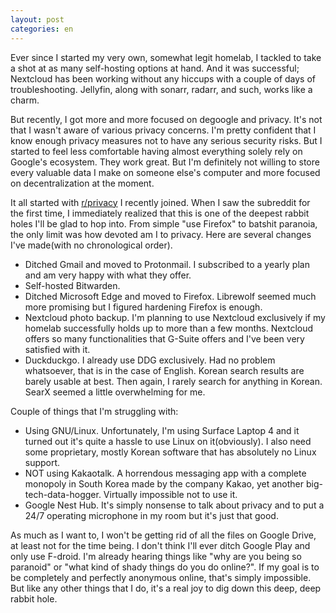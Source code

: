 ```yaml
---
layout: post
categories: en
---
```


Ever since I started my very own, somewhat legit homelab, I tackled to take a shot at as many self-hosting options at hand. And it was successful; Nextcloud has been working without any hiccups with a couple of days of troubleshooting. Jellyfin, along with sonarr, radarr, and such, works like a charm.

But recently, I got more and more focused on degoogle and privacy. It's not that I wasn't aware of various privacy concerns. I'm pretty confident that I know enough privacy measures not to have any serious security risks. But I started to feel less comfortable having almost everything solely rely on Google's ecosystem. They work great. But I'm definitely not willing to store every valuable data I make on someone else's computer and more focused on decentralization at the moment.

It all started with [r/privacy](https://www.reddit.com/r/privacy) I recently joined. When I saw the subreddit for the first time, I immediately realized that this is one of the deepest rabbit holes I'll be glad to hop into. From simple "use Firefox" to batshit paranoia, the only limit was how devoted am I to privacy. Here are several changes I've made(with no chronological order).

-   Ditched Gmail and moved to Protonmail. I subscribed to a yearly plan and am very happy with what they offer.
-   Self-hosted Bitwarden.
-   Ditched Microsoft Edge and moved to Firefox. Librewolf seemed much more promising but I figured hardening Firefox is enough.
-   Nextcloud photo backup. I'm planning to use Nextcloud exclusively if my homelab successfully holds up to more than a few months. Nextcloud offers so many functionalities that G-Suite offers and I've been very satisfied with it.
-   Duckduckgo. I already use DDG exclusively. Had no problem whatsoever, that is in the case of English. Korean search results are barely usable at best. Then again, I rarely search for anything in Korean. SearX seemed a little overwhelming for me.

Couple of things that I'm struggling with:

-   Using GNU/Linux. Unfortunately, I'm using Surface Laptop 4 and it turned out it's quite a hassle to use Linux on it(obviously). I also need some proprietary, mostly Korean software that has absolutely no Linux support.
-   NOT using Kakaotalk. A horrendous messaging app with a complete monopoly in South Korea made by the company Kakao, yet another big-tech-data-hogger. Virtually impossible not to use it.
-   Google Nest Hub. It's simply nonsense to talk about privacy and to put a 24/7 operating microphone in my room but it's just that good.

As much as I want to, I won't be getting rid of all the files on Google Drive, at least not for the time being. I don't think I'll ever ditch Google Play and only use F-droid. I'm already hearing things like "why are you being so paranoid" or "what kind of shady things do you do online?". If my goal is to be completely and perfectly anonymous online, that's simply impossible. But like any other things that I do, it's a real joy to dig down this deep, deep rabbit hole.